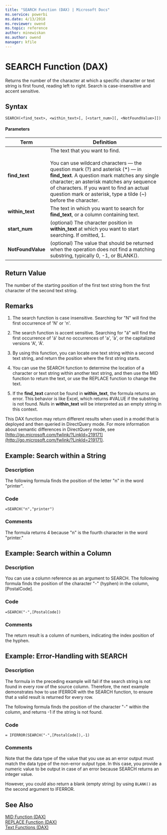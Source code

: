 ```yaml
---
title: "SEARCH Function (DAX) | Microsoft Docs"
ms.service: powerbi
ms.date: 4/13/2018
ms.reviewer: owend
ms.topic: reference
author: minewiskan
ms.author: owend
manager: kfile
---
```

# SEARCH Function (DAX)
Returns the number of the character at which a specific character or text string is first found, reading left to right. Search is case-insensitive and accent sensitive.  
  
## Syntax  
  
```  
SEARCH(<find_text>, <within_text>[, [<start_num>][, <NotFoundValue>]])  
```  
  
#### Parameters  
  
|Term|Definition|  
|--------|--------------|  
|**find_text**|The text that you want to find.<br /><br />You can use wildcard characters — the question mark (?) and asterisk (\*) — in **find_text**. A question mark matches any single character; an asterisk matches any sequence of characters. If you want to find an actual question mark or asterisk, type a tilde (~) before the character.|  
|**within_text**|The text in which you want to search for **find_text**, or a column containing text.|  
|**start_num**|(optional) The character position in **within_text** at which you want to start searching. If omitted, 1.|  
|**NotFoundValue**|(optional) The value that should be returned when the operation does not find a matching substring, typically 0, -1, or BLANK().|  
  
## Return Value  
The number of the starting position of the first text string from the first character of the second text string.  
  
## Remarks  
  
1.  The search function is case insensitive. Searching for "N" will find the first occurrence of 'N' or 'n'.  
  
2.  The search function is accent sensitive. Searching for "á" will find the first occurrence of 'á' but no occurrences of 'a', 'à', or the capitalized versions 'A', 'Á'.  
  
3.  By using this function, you can locate one text string within a second text string, and return the position where the first string starts.  
  
4.  You can use the SEARCH function to determine the location of a character or text string within another text string, and then use the MID function to return the text, or use the REPLACE function to change the text.  
  
5.  If the **find_text** cannot be found in **within_text**, the formula returns an error. This behavior is like Excel, which returns #VALUE if the substring is not found. Nulls in **within_text** will be interpreted as an empty string in this context.  
  
This DAX function may return different results when used in a model that is deployed and then queried in DirectQuery mode. For more information about semantic differences in DirectQuery mode, see  [http://go.microsoft.com/fwlink/?LinkId=219171](http://go.microsoft.com/fwlink/?LinkId=219171).  
  
## Example: Search within a String  
  
### Description  
The following formula finds the position of the letter "n" in the word "printer".  
  
### Code  
  
```  
=SEARCH("n","printer")  
```  
  
### Comments  
The formula returns 4 because "n" is the fourth character in the word "printer."  
  
## Example: Search within a Column  
  
### Description  
You can use a column reference as an argument to SEARCH. The following formula finds the position of the character "-" (hyphen) in the column, [PostalCode].  
  
### Code  
  
```  
=SEARCH("-",[PostalCode])  
```  
  
### Comments  
The return result is a column of numbers, indicating the index position of the hyphen.  
  
## Example: Error-Handling with SEARCH  
  
### Description  
The formula in the preceding example will fail if the search string is not found in every row of the source column. Therefore, the next example demonstrates how to use IFERROR with the SEARCH function, to ensure that a valid result is returned for every row.  
  
The following formula finds the position of the character "-" within the column, and returns -1 if the string is not found.  
  
### Code  
  
```  
= IFERROR(SEARCH("-",[PostalCode]),-1)  
```  
  
### Comments  
Note that the data type of the value that you use as an error output must match the data type of the non-error output type. In this case, you provide a numeric value to be output in case of an error because SEARCH returns an integer value.  
  
However, you could also return a blank (empty string) by using `BLANK()` as the second argument to IFERROR.  
  
## See Also  
[MID Function &#40;DAX&#41;](mid-function-dax.md)  
[REPLACE Function &#40;DAX&#41;](replace-function-dax.md)  
[Text Functions &#40;DAX&#41;](text-functions-dax.md)  
  
